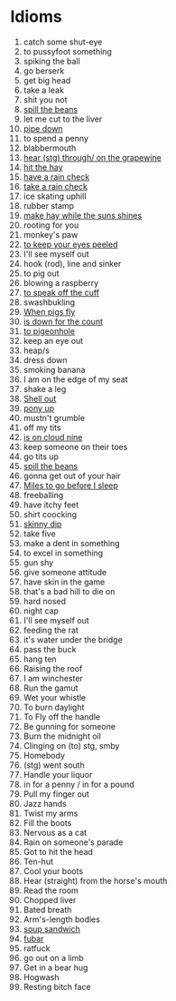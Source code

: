 # Idioms

1. catch some shut-eye
2. to pussyfoot something
3. spiking the ball
4. go berserk
5. get big head
6. take a leak
7. shit you not
8. [spill the beans](https://www.theidioms.com/spill-the-beans/#google_vignette)
9. let me cut to the liver
10. [pipe down](https://www.theidioms.com/pipe-down/)
11. to spend a penny
12. blabbermouth
13. [hear (stg) through/ on the grapewine](https://www.theidioms.com/hear-on-the-grapevine/)
14. [hit the hay](https://www.theidioms.com/hit-the-hay/)
15. [have a rain check](https://www.theidioms.com/rain-check/)
16. [take a rain check](https://www.theidioms.com/rain-check/)
17. ice skating uphill
18. rubber stamp
19. [make hay while the suns shines](https://www.theidioms.com/make-hay-while-the-sun-shines/)
20. rooting for you
21. monkey's paw
22. [to keep your eyes peeled](https://www.theidioms.com/keep-your-eyes-peeled/)
23. I'll see myself out
24. hook (rod), line and sinker
25. to pig out
26. blowing a raspberry
27. [to speak off the cuff](https://www.theidioms.com/off-the-cuff/)
28. swashbukling
29. [When pigs fly](https://www.theidioms.com/when-pigs-fly/)
30. [is down for the count](https://www.theidioms.com/down-for-the-count/)
31. [to pigeonhole](https://www.theidioms.com/pigeonhole/)
32. keep an eye out
33. heap/s
34. dress down
35. smoking banana
36. I am on the edge of my seat
37. shake a leg
38. [Shell out](https://www.theidioms.com/shell-out/)
39. [pony up](https://www.theidioms.com/shell-out/)
40. mustn't grumble
41. off my tits
42. [is on cloud nine](https://www.theidioms.com/cloud-nine/)
43. keep someone on their toes
44. go tits up
45. [spill the beans](https://www.theidioms.com/spill-the-beans/)
46. gonna get out of your hair
47. [Miles to go before I sleep](https://www.theidioms.com/miles-to-go-before-i-sleep/)
48. freeballing
49. have itchy feet
50. shirt coocking
51. [skinny dip](https://idioms.thefreedictionary.com/skinny-dip)
52. take five
53. make a dent in something
54. to excel in something
55. gun shy
56. give someone attitude
57. have skin in the game
58. that's a bad hill to die on
59. hard nosed
60. night cap
61. I'll see myself out
62. feeding the rat
63. it's water under the bridge
64. pass the buck
65. hang ten
66. Raising the roof
67. I am winchester
68. Run the gamut
69. Wet your whistle
70. To burn daylight
71. To Fly off the handle
72. Be gunning for someone
73. Burn the midnight oil
74. Clinging on (to) stg, smby
75. Homebody
76. (stg) went south
77. Handle your liquor
78. in for a penny / in for a pound
79. Pull my finger out
80. Jazz hands
81. Twist my arms
82. Fill the boots
83. Nervous as a cat
84. Rain on someone's parade
85. Got to hit the head
86. Ten-hut
87. Cool your boots
88. Hear (straight) from the horse's mouth
89. Read the room
90. Chopped liver
91. Bated breath
92. Arm's-length bodies
93. [soup sandwich](https://idioms.thefreedictionary.com/soup+sandwich)
94. [fubar](https://www.thefreedictionary.com/fubar)
95. ratfuck
96. go out on a limb
97. Get in a bear hug
98. Hogwash
99. Resting bitch face
